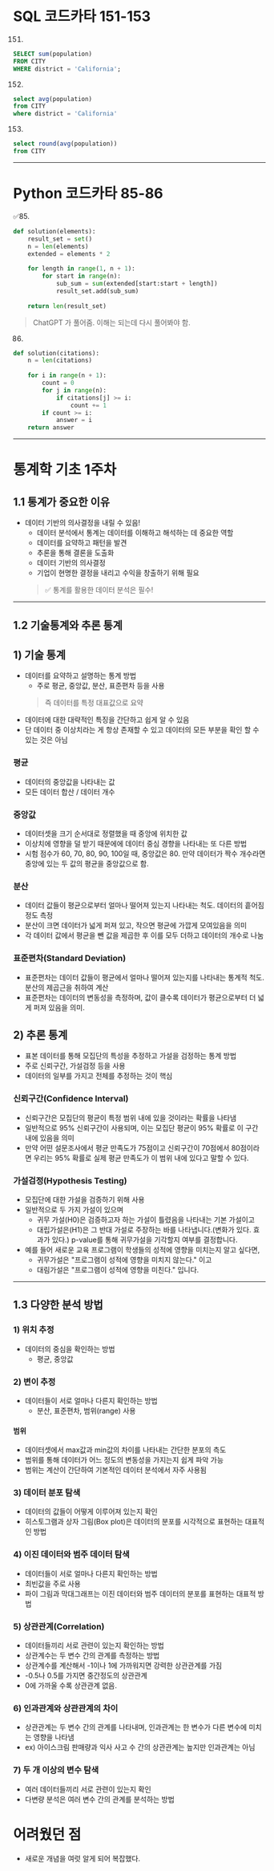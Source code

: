 # SQL 코드카타 151-153

151.
```sql
SELECT sum(population)
FROM CITY
WHERE district = 'California';
```
152.
```sql
select avg(population)
from CITY
where district = 'California'
```
153.
```sql
select round(avg(population))
from CITY
```

---

# Python 코드카타 85-86

✅85.
```python
def solution(elements):
    result_set = set()
    n = len(elements)
    extended = elements * 2
    
    for length in range(1, n + 1):
        for start in range(n):
            sub_sum = sum(extended[start:start + length])
            result_set.add(sub_sum)
    
    return len(result_set)
```
> ChatGPT 가 풀어줌. 이해는 되는데 다시 풀어봐야 함.

86.
```python
def solution(citations):
    n = len(citations)
    
    for i in range(n + 1):
        count = 0
        for j in range(n): 
            if citations[j] >= i:
                count += 1
        if count >= i: 
            answer = i 
    return answer
```

---

# 통계학 기초 1주차
## 1.1 통계가 중요한 이유
- 데이터 기반의 의사결정을 내릴 수 있음!
    - 데이터 분석에서 통계는 데이터를 이해하고 해석하는 데 중요한 역할
    - 데이터를 요약하고 패턴을 발견
    - 추론을 통해 결론을 도출화
    - 데이터 기반의 의사결정
    - 기업이 현명한 결정을 내리고 수익을 창출하기 위해 필요
    > ✅ 통계를 활용한 데이터 분석은 필수!

---

## 1.2 기술통계와 추론 통계
## 1) 기술 통계
- 데이터를 요약하고 설명하는 통계 방법
   - 주로 평균, 중앙값, 분산, 표준편차 등을 사용
   > 즉 데이터를 특정 대표값으로 요약
- 데이터에 대한 대략적인 특징을 간단하고 쉽게 알 수 있음
- 단 데이터 중 이상치라는 게 항상 존재할 수 있고 데이터의 모든 부분을 확인 할 수 있는 것은 아님

### 평균
- 데이터의 중앙값을 나타내는 값
- 모든 데이터 합산 / 데이터 개수

### 중앙값
- 데이터셋을 크기 순서대로 정렬했을 때 중앙에 위치한 값
- 이상치에 영향을 덜 받기 때문에에 데이터 중심 경향을 나타내는 또 다른 방법
- 시험 점수가 60, 70, 80, 90, 100일 때, 중앙값은 80. 만약 데이터가 짝수 개수라면 중앙에 있는 두 값의 평균을 중앙값으로 함.

### 분산
- 데이터 값들이 평균으로부터 얼마나 떨어져 있는지 나타내는 척도. 데이터의 흩어짐 정도 측정
- 분산이 크면 데이터가 넓게 퍼져 있고, 작으면 평균에 가깝게 모여있음을 의미
- 각 데이터 값에서 평균을 뺀 값을 제곱한 후 이를 모두 더하고 데이터의 개수로 나눔

### 표준편차(Standard Deviation)
- 표준편차는 데이터 값들이 평균에서 얼마나 떨어져 있는지를 나타내는 통계적 척도. 분산의 제곱근을 취하여 계산
- 표준편차는 데이터의 변동성을 측정하며, 값이 클수록 데이터가 평균으로부터 더 넓게 퍼져 있음을 의미.

## 2) 추론 통계
- 표본 데이터를 통해 모집단의 특성을 추정하고 가설을 검정하는 통계 방법
- 주로 신뢰구간, 가설검정 등을 사용
- 데이터의 일부를 가지고 전체를 추정하는 것이 핵심

### 신뢰구간(Confidence Interval)
- 신뢰구간은 모집단의 평균이 특정 범위 내에 있을 것이라는 확률을 나타냄
- 일반적으로 95% 신뢰구간이 사용되며, 이는 모집단 평균이 95% 확률로 이 구간 내에 있음을 의미
- 만약 어떤 설문조사에서 평균 만족도가 75점이고 신뢰구간이 70점에서 80점이라면 우리는 95% 확률로 실제 평균 만족도가 이 범위 내에 있다고 말할 수 있다. 

### 가설검정(Hypothesis Testing)
- 모집단에 대한 가설을 검증하기 위해 사용
- 일반적으로 두 가지 가설이 있으며
    - 귀무 가설(H0)은 검증하고자 하는 가설이 틀렸음을 나타내는 기본 가설이고
    - 대립가설은(H1)은 그 반대 가설로 주장하는 바를 나타냅니다.(변화가 있다. 효과가 있다.) p-value를 통해 귀무가설을 기각할지 여부를 결정합니다.
- 예를 들어 새로운 교육 프로그램이 학생들의 성적에 영향을 미치는지 알고 싶다면,     
    - 귀무가설은 "프로그램이 성적에 영향을 미치지 않는다." 이고 
    - 대림가설은 "프로그램이 성적에 영향을 미친다." 입니다.

---

## 1.3 다양한 분석 방법
### 1) 위치 추정
- 데이터의 중심을 확인하는 방법
    - 평균, 중앙값
### 2) 변이 추정
- 데이터들이 서로 얼마나 다른지 확인하는 방법
    - 분산, 표준편차, 범위(range) 사용

#### 범위
- 데이터셋에서 max값과 min값의 차이를 나타내는 간단한 분포의 측도
- 범위를 통해 데이터가 어느 정도의 변동성을 가지는지 쉽게 파악 가능
- 범위는 계산이 간단하여 기본적인 데이터 분석에서 자주 사용됨

### 3) 데이터 분포 탐색
- 데이터의 값들이 어떻게 이루어져 있는지 확인
- 히스토그램과 상자 그림(Box plot)은 데이터의 분포를 시각적으로 표현하는 대표적인 방법

### 4) 이진 데이터와 범주 데이터 탐색
- 데이터들이 서로 얼마나 다른지 확인하는 방법
- 최빈값을 주로 사용
- 파이 그림과 막대그래프는 이진 데이터와 범주 데이터의 분포를 표현하는 대표적 방법

### 5) 상관관계(Correlation)
- 데이터들끼리 서로 관련이 있는지 확인하는 방법
- 상관계수는 두 변수 간의 관계를 측정하는 방법
- 상관계수를 계산해서 -1이나 1에 가까워지면 강력한 상관관계를 가짐
- -0.5나 0.5를 가지면 중간정도의 상관관계
- 0에 가까울 수록 상관관계 없음.

### 6) 인과관계와 상관관계의 차이
- 상관관계는 두 변수 간의 관계를 나타내며, 인과관계는 한 변수가 다른 변수에 미치는 영향을 나타냄
- ex) 아이스크림 판매량과 익사 사고 수 간의 상관관계는 높지만 인과관계는 아님

### 7) 두 개 이상의 변수 탐색
- 여러 데이터들끼리 서로 관련이 있는지 확인
- 다변량 분석은 여러 변수 간의 관계를 분석하는 방법


# 어려웠던 점 
- 새로운 개념을 여럿 알게 되어 복잡했다.
